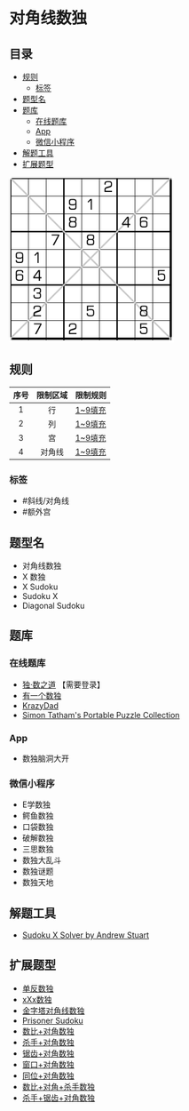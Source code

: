 # 对角线数独
<!-- START doctoc generated TOC please keep comment here to allow auto update -->
<!-- DON'T EDIT THIS SECTION, INSTEAD RE-RUN doctoc TO UPDATE -->
## 目录

- [规则](#%E8%A7%84%E5%88%99)
  - [标签](#%E6%A0%87%E7%AD%BE)
- [题型名](#%E9%A2%98%E5%9E%8B%E5%90%8D)
- [题库](#%E9%A2%98%E5%BA%93)
  - [在线题库](#%E5%9C%A8%E7%BA%BF%E9%A2%98%E5%BA%93)
  - [App](#app)
  - [微信小程序](#%E5%BE%AE%E4%BF%A1%E5%B0%8F%E7%A8%8B%E5%BA%8F)
- [解题工具](#%E8%A7%A3%E9%A2%98%E5%B7%A5%E5%85%B7)
- [扩展题型](#%E6%89%A9%E5%B1%95%E9%A2%98%E5%9E%8B)

<!-- END doctoc generated TOC please keep comment here to allow auto update -->

![题](../../../../../images/sudoku/对角线数独.png)

## 规则

| 序号  | 限制区域 | 限制规则    |
|:---:|:----:|:--------|
|  1  |  行   | [1~9填充] |
|  2  |  列   | [1~9填充] |
|  3  |  宫   | [1~9填充] |
|  4  | 对角线  | [1~9填充] |

### 标签

- #斜线/对角线
- #额外宫

## 题型名

- 对角线数独
- X 数独
- X Sudoku
- Sudoku X
- Diagonal Sudoku

## 题库

### 在线题库

- [独·数之道](http://www.sudokufans.org.cn/lx/game.index.php?type=x) 【需要登录】
- [有一个数独](https://shudu.one/x-sudoku.php)
- [KrazyDad](https://krazydad.com/play/xsudoku/)
- [Simon Tatham's Portable Puzzle Collection](https://www.chiark.greenend.org.uk/~sgtatham/puzzles/js/solo.html)

### App

- 数独脑洞大开

### 微信小程序

- E学数独
- 鳄鱼数独
- 口袋数独
- 破解数独
- 三思数独
- 数独大乱斗
- 数独谜题
- 数独天地

## 解题工具

- [Sudoku X Solver by Andrew Stuart](https://www.sudokuwiki.org/sudokux.htm)

## 扩展题型

- [单反数独](../单反数独.md)
- [xXx数独](../xXx数独.md)
- [金字塔对角线数独](金字塔对角线数独.md)
- [Prisoner Sudoku](PrisonerSudoku.md)
- [数比+对角数独](../../../混合类/数比+对角数独.md)
- [杀手+对角数独](../../../混合类/杀手+对角数独.md)
- [锯齿+对角数独](../../../混合类/锯齿+对角数独.md)
- [窗口+对角数独](窗口+对角数独.md)
- [同位+对角数独](同位+对角数独.md)
- [数比+对角+杀手数独](../../../混合类/数比+对角+杀手数独.md)
- [杀手+锯齿+对角数独](../../../混合类/杀手+锯齿+对角数独.md)

[1~9填充]: ../../../../../rules/rules.md#1to9填充
